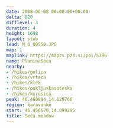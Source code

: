 ```yaml
---
date: 2008-06-08 00:00:00+00:00
delta: 820
difflevel: 3
duration: 4
height: 1698
layout: stub
lead: M_0_00559.JPG
map: 1
maplink: https://mapzs.pzs.si/poi/5796
name: PlaninaSeca
nearby:
- /hikes/golica
- /hikes/vrtaca
- /hikes/klek
- /hikes/pokljuskasoteska
- /hikes/korosica
peak: 46.460984,14.129766
region: karavanke
start: 46.456670,14.099295
title: Seča meadow
---
```

